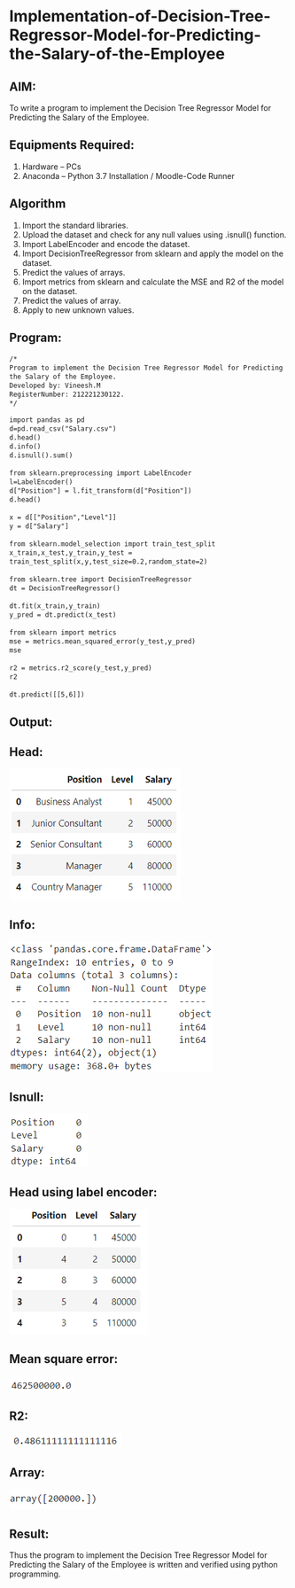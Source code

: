# Implementation-of-Decision-Tree-Regressor-Model-for-Predicting-the-Salary-of-the-Employee

## AIM:
To write a program to implement the Decision Tree Regressor Model for Predicting the Salary of the Employee.

## Equipments Required:
1. Hardware – PCs
2. Anaconda – Python 3.7 Installation / Moodle-Code Runner

## Algorithm
1. Import the standard libraries.
2. Upload the dataset and check for any null values using .isnull() function.
3. Import LabelEncoder and encode the dataset.
4. Import DecisionTreeRegressor from sklearn and apply the model on the dataset.
5. Predict the values of arrays.
6. Import metrics from sklearn and calculate the MSE and R2 of the model on the dataset.
7. Predict the values of array.
8. Apply to new unknown values.

## Program:
```
/*
Program to implement the Decision Tree Regressor Model for Predicting the Salary of the Employee.
Developed by: Vineesh.M
RegisterNumber: 212221230122.
*/
```
```
import pandas as pd
d=pd.read_csv("Salary.csv")
d.head()
d.info()
d.isnull().sum()

from sklearn.preprocessing import LabelEncoder
l=LabelEncoder()
d["Position"] = l.fit_transform(d["Position"])
d.head()

x = d[["Position","Level"]]
y = d["Salary"]

from sklearn.model_selection import train_test_split
x_train,x_test,y_train,y_test = train_test_split(x,y,test_size=0.2,random_state=2)

from sklearn.tree import DecisionTreeRegressor
dt = DecisionTreeRegressor()

dt.fit(x_train,y_train)
y_pred = dt.predict(x_test)

from sklearn import metrics
mse = metrics.mean_squared_error(y_test,y_pred)
mse

r2 = metrics.r2_score(y_test,y_pred)
r2

dt.predict([[5,6]])
```

## Output:

## Head:
![Decision Tree Regressor Model for Predicting the Salary of the Employee](n.png)
## Info:
![Decision Tree Regressor Model for Predicting the Salary of the Employee](a.png)
## Isnull:
![Decision Tree Regressor Model for Predicting the Salary of the Employee](r.png)
## Head using label encoder:
![Decision Tree Regressor Model for Predicting the Salary of the Employee](u.png)
## Mean square error:
![Decision Tree Regressor Model for Predicting the Salary of the Employee](t.png)
## R2:
![Decision Tree Regressor Model for Predicting the Salary of the Employee](o.png)
## Array:
![Decision Tree Regressor Model for Predicting the Salary of the Employee](oo.png)


## Result:
Thus the program to implement the Decision Tree Regressor Model for Predicting the Salary of the Employee is written and verified using python programming.
